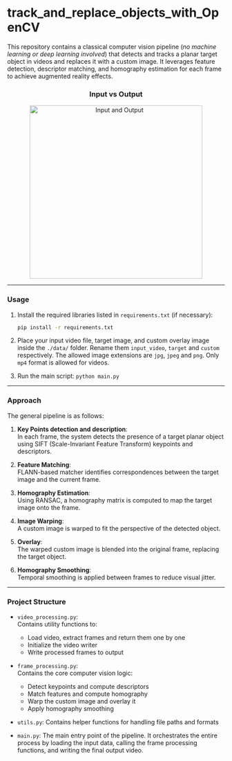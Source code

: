 # track_and_replace_objects_with_OpenCV
This repository contains a classical computer vision pipeline (*no machine learning or deep learning involved*) that detects and tracks a planar target object in videos and replaces it with a custom image. It leverages feature detection, descriptor matching, and homography estimation for each frame to achieve augmented reality effects.

<div align="center">
  <h3>Input vs Output</h3>
  <img src="./data/gifs/input_output.gif" width="400" alt="Input and Output">
</div>

---

### Usage

1. Install the required libraries listed in `requirements.txt` (if necessary):
      ```bash
      pip install -r requirements.txt
      ```

2. Place your input video file, target image, and custom overlay image inside the `./data/` folder. Rename them `input_video`, `target` and `custom` respectively. The allowed image extensions are `jpg`, `jpeg` and `png`. Only `mp4` format is allowed for videos.
3. Run the main script: `python main.py`

---

### Approach

The general pipeline is as follows:

1. **Key Points detection and description**:  
   In each frame, the system detects the presence of a target planar object using SIFT (Scale-Invariant Feature Transform) keypoints and descriptors.

2. **Feature Matching**:  
   FLANN-based matcher identifies correspondences between the target image and the current frame.

3. **Homography Estimation**:  
   Using RANSAC, a homography matrix is computed to map the target image onto the frame.

4. **Image Warping**:  
   A custom image is warped to fit the perspective of the detected object.

5. **Overlay**:  
   The warped custom image is blended into the original frame, replacing the target object.

6. **Homography Smoothing**:  
   Temporal smoothing is applied between frames to reduce visual jitter.

---

### Project Structure

- `video_processing.py`:  
  Contains utility functions to:
  - Load video, extract frames and return them one by one
  - Initialize the video writer
  - Write processed frames to output

- `frame_processing.py`:  
  Contains the core computer vision logic:
  - Detect keypoints and compute descriptors
  - Match features and compute homography
  - Warp the custom image and overlay it
  - Apply homography smoothing

- `utils.py`: Contains helper functions for handling file paths and formats

- `main.py`: The main entry point of the pipeline. It orchestrates the entire process by loading the input data, calling the frame processing functions, and writing the final output video.

